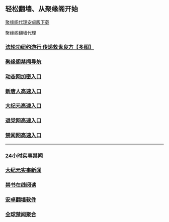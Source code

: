 
## 轻松翻墙、从聚缘阁开始


[聚缘阁代理安卓版下载](https://gitlab.com/juyuange/2/-/raw/master/jyg.apk)

聚缘阁翻墙代理 

### [法轮功纽约游行 传递救世良方【多图】](https://ju7.dfae3.ml/jyg2)

### [聚缘阁禁闻导航](http://s34.skywalker1980.de)

### [动态网加密入口](http://s34.skywalker1980.de)


### [新唐人高速入口](http://s34.skywalker1980.de)

### [大纪元高速入口](http://s34.skywalker1980.de)

### [退党网高速入口](http://s34.skywalker1980.de)

### [禁闻网高速入口](https://34r.tuhgs.gq/ban)



***




### [24小时实事禁闻](https://github.com/bvzsw2079/djy/blob/master/gb/n24hr.md?dfh#1)

### [大纪元实事新闻](https://github.com/bvzsw2079/djy/blob/master/gb/nsc413.md?dfh#1)


### [禁书在线阅读](https://github.com/txyzum203/djy/blob/master/gb/9p.md?flntdtv#1)


### [安卓翻墙软件](https://git.io/afq)

### [全球禁闻聚合](https://github.com/gfw-breaker/banned-news1/blob/master/README.md)







